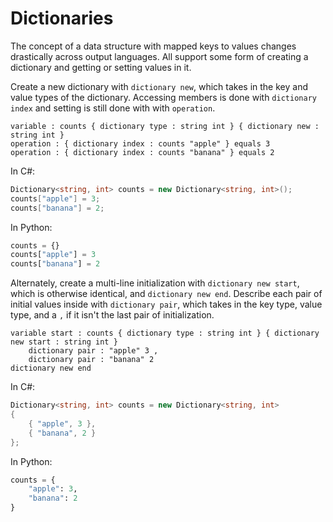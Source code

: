 # Dictionaries

The concept of a data structure with mapped keys to values changes drastically across output languages.
All support some form of creating a dictionary and getting or setting values in it.

Create a new dictionary with `dictionary new`, which takes in the key and value types of the dictionary.
Accessing members is done with `dictionary index` and setting is still done with with `operation`.

```gls
variable : counts { dictionary type : string int } { dictionary new : string int }
operation : { dictionary index : counts "apple" } equals 3
operation : { dictionary index : counts "banana" } equals 2
```

In C#:

```csharp
Dictionary<string, int> counts = new Dictionary<string, int>();
counts["apple"] = 3;
counts["banana"] = 2;
```

In Python:

```python
counts = {}
counts["apple"] = 3
counts["banana"] = 2
```

Alternately, create a multi-line initialization with `dictionary new start`, which is otherwise identical, and `dictionary new end`.
Describe each pair of initial values inside with `dictionary pair`, which takes in the key type, value type, and a `,` if it isn't the last pair of initialization.

```gls
variable start : counts { dictionary type : string int } { dictionary new start : string int }
    dictionary pair : "apple" 3 ,
    dictionary pair : "banana" 2
dictionary new end
```

In C#:

```csharp
Dictionary<string, int> counts = new Dictionary<string, int>
{
    { "apple", 3 },
    { "banana", 2 }
};
```

In Python:

```python
counts = {
    "apple": 3,
    "banana": 2
}
```
